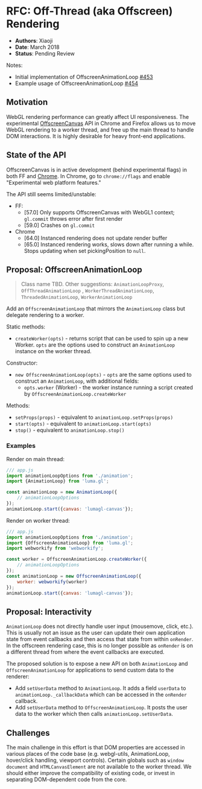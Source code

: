# RFC: Off-Thread (aka Offscreen) Rendering

* **Authors**: Xiaoji
* **Date**: March 2018
* **Status**: Pending Review

Notes:

* Initial implementation of OffscreenAnimationLoop [#453](https://github.com/uber/luma.gl/pull/453)
* Example usage of OffscreenAnimationLoop [#454](https://github.com/uber/luma.gl/pull/454)


## Motivation

WebGL rendering performance can greatly affect UI responsiveness. The experimental [OffscreenCanvas](https://developer.mozilla.org/en-US/docs/Web/API/OffscreenCanvas) API in Chrome and Firefox allows us to move WebGL rendering to a worker thread, and free up the main thread to handle DOM interactions. It is highly desirable for heavy front-end applications.


## State of the API

OffscreenCanvas is in active development (behind experimental flags) in both FF and [Chrome](https://www.chromestatus.com/feature/5424182347169792). In Chrome, go to `chrome://flags` and enable "Experimental web platform features."

The API still seems limited/unstable:

* FF:
  + [57.0] Only supports OffscreenCanvas with WebGL1 context; `gl.commit` throws error after first render
  + [59.0] Crashes on `gl.commit`
* Chrome
  + [64.0] Instanced rendering does not update render buffer
  + [65.0] Instanced rendering works, slows down after running a while. Stops updating when set pickingPosition to `null`.


## Proposal: OffscreenAnimationLoop

> Class name TBD. Other suggestions: `AnimationLoopProxy`, `OffThreadAnimationLoop` , `WorkerThreadAnimationLoop`, `ThreadedAnimationLoop`, `WorkerAnimationLoop`

Add an `OffscreenAnimationLoop` that mirrors the `AnimationLoop` class but delegate rendering to a worker.

Static methods:

* `createWorker(opts)` - returns script that can be used to spin up a new Worker. `opts` are the options used to construct an `AnimationLoop` instance on the worker thread.

Constructor:

* `new OffscreenAnimationLoop(opts)` - `opts` are the same options used to construct an `AnimationLoop`, with additional fields:
  + `opts.worker` (Worker) - the worker instance running a script created by `OffscreenAnimationLoop.createWorker`

Methods:

* `setProps(props)` - equivalent to `animationLoop.setProps(props)`
* `start(opts)` - equivalent to `animationLoop.start(opts)`
* `stop()` - equivalent to `animationLoop.stop()`


### Examples

Render on main thread:

```js
/// app.js
import animationLoopOptions from './animation';
import {AnimationLoop} from 'luma.gl';

const animationLoop = new AnimationLoop({
    // animationLoopOptions
});
animationLoop.start({canvas: 'lumagl-canvas'});
```

Render on worker thread:

```js
/// app.js
import animationLoopOptions from './animation';
import {OffscreenAnimationLoop} from 'luma.gl';
import webworkify from 'webworkify';

const worker = OffscreenAnimationLoop.createWorker({
    // animationLoopOptions
});
const animationLoop = new OffscreenAnimationLoop({
    worker: webworkify(worker)
});
animationLoop.start({canvas: 'lumagl-canvas'});
```


## Proposal: Interactivity

`AnimationLoop` does not directly handle user input (mousemove, click, etc.). This is usually not an issue as the user can update their own application state from event callbacks and then access that state from within `onRender`. In the offscreen rendering case, this is no longer possible as `onRender` is on a different thread from where the event callbacks are executed.

The proposed solution is to expose a new API on both `AnimationLoop` and `OffscreenAnimationLoop` for applications to send custom data to the renderer:

* Add `setUserData` method to `AnimationLoop`. It adds a field `userData` to `animationLoop._callbackData` which can be accessed in the `onRender` callback.
* Add `setUserData` method to `OffscreenAnimationLoop`. It posts the user data to the worker which then calls `animationLoop.setUserData`.


## Challenges

The main challenge in this effort is that DOM properties are accessed in various places of the code base (e.g. webgl-utils, AnimationLoop, hover/click handling, viewport controls). Certain globals such as `window` `document` and `HTMLCanvasElement` are not available to the worker thread. We should either improve the compatibility of existing code, or invest in separating DOM-dependent code from the core.

